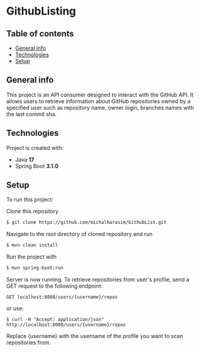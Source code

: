 # GithubListing

## Table of contents
* [General info](#general-info)
* [Technologies](#technologies)
* [Setup](#setup)

## General info
This project is an API consumer designed to interact with the GitHub API. It allows users to retrieve information about GitHub repositories owned by a specified user such as repository name, owner login, branches names with the last commit sha.

## Technologies
Project is created with:
* Java **17**
* Spring Boot **3.1.0**
	
## Setup
To run this project:

Clone this repository
```bash
$ git clone https://github.com/michalharasim/GithubList.git
```

Navigate to the root directory of cloned repository and run
```bash
$ mvn clean install
```
Run the project with
```bash
$ mvn spring-boot:run
```

Server is now running.
To retrieve repositories from user's profile, send a GET request to the following endpoint:
```
GET localhost:8080/users/{username}/repos
```
or use:
```
$ curl -H "Accept: application/json" http://localhost:8080/users/{username}/repos
```
Replace {username} with the username of the profile you want to scan repositories from.
